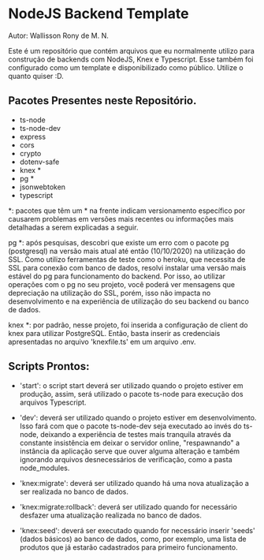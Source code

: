 # NodeJS Backend Template

Autor: Wallisson Rony de M. N.

Este é um repositório que contém arquivos que eu normalmente utilizo para construção de backends com NodeJS, Knex e Typescript. Esse também foi configurado como um template e disponibilizado como público. Utilize o quanto quiser :D.

## Pacotes Presentes neste Repositório.

 - ts-node
 - ts-node-dev
 - express
 - cors
 - crypto
 - dotenv-safe
 - knex *
 - pg *
 - jsonwebtoken
 - typescript

*: pacotes que têm um * na frente indicam versionamento específico por causarem problemas em versões mais recentes ou informações mais detalhadas a serem explicadas a seguir.

pg *: após pesquisas, descobri que existe um erro com o pacote pg (postgresql) na versão mais atual até então (10/10/2020) na utilização do SSL. Como utilizo ferramentas de teste como o heroku, que necessita de SSL para conexão com banco de dados, resolvi instalar uma versão mais estável do pg para funcionamento do backend. Por isso, ao utilizar operações com o pg no seu projeto, você poderá ver mensagens que depreciação na utilização do SSL, porém, isso não impacta no desenvolvimento e na experiência de utilização do seu backend ou banco de dados.

knex *: por padrão, nesse projeto, foi inserida a configuração de client do knex para utilizar PostgreSQL. Então, basta inserir as credenciais apresentadas no arquivo 'knexfile.ts' em um arquivo .env.

## Scripts Prontos:

 - 'start': o script start deverá ser utilizado quando o projeto estiver em produção, assim, será utilizado o pacote ts-node para execução dos arquivos Typescript.

 - 'dev': deverá ser utilizado quando o projeto estiver em desenvolvimento. Isso fará com que o pacote ts-node-dev seja executado ao invés do ts-node, deixando a experiência de testes mais tranquila através da constante insistência em deixar o servidor online, "respawnando" a instância da aplicação serve que ouver alguma alteração e também ignorando arquivos desnecessários de verificação, como a pasta node_modules.

 - 'knex:migrate': deverá ser utilizado quando há uma nova atualização a ser realizada no banco de dados.

 - 'knex:migrate:rollback': deverá ser utilizado quando for necessário desfazer uma atualização realizada no banco de dados.

 - 'knex:seed': deverá ser executado quando for necessário inserir 'seeds' (dados básicos) ao banco de dados, como, por exemplo, uma lista de produtos que já estarão cadastrados para primeiro funcionamento.